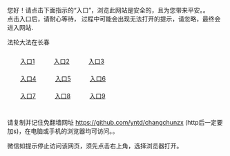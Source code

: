 您好！请点击下面指示的“入口”，浏览此网站是安全的，且为您带来平安。。 <br/>
点击入口后，请耐心等待， 过程中可能会出现无法打开的提示，请忽略，最终会进入网站. </br>

法轮大法在长春<br/>
<div style="padding:10px"><a style="margin:20px" target="_blank" href="https://d281qc6un2490d.cloudfront.net/2Qpsp?szqmil" id="ccLink1" rel="nofollow">入口1</a> <a target="_blank" style="margin:20px" href="https://d2o9gd4yk1k7lo.cloudfront.net/2Qpsp?okfhf" id="ccLink2" rel="nofollow">入口2</a> <a style="margin:20px" target="_blank" href="https://d2vjpx3pvq37dc.cloudfront.net/2Qpsp?dwakyhhm" id="ccLink3" rel="nofollow">入口3</a></div>

<div style="padding:10px" ><a style="margin:20px" target="_blank" href="https://d281qc6un2490d.cloudfront.net/2Qpsp?szqmil" id="ccLink4" rel="nofollow">入口4</a> <a style="margin:20px" href="https://d2o9gd4yk1k7lo.cloudfront.net/2Qpsp?okfhf" target="_blank" id="ccLink5" rel="nofollow">入口5</a> <a style="margin:20px" href="https://d2vjpx3pvq37dc.cloudfront.net/2Qpsp?dwakyhhm" target="_blank" id="ccLink6" rel="nofollow">入口6</a></div>

<div style="padding:10px"><a style="margin:20px" target="_blank" href="https://d281qc6un2490d.cloudfront.net/2Qpsp?szqmil" id="ccLink7" rel="nofollow">入口7</a> <a style="margin:20px" href="https://d2o9gd4yk1k7lo.cloudfront.net/2Qpsp?okfhf" target="_blank" id="ccLink8" rel="nofollow">入口8</a> <a style="margin:20px" target="_blank" href="https://d2vjpx3pvq37dc.cloudfront.net/2Qpsp?dwakyhhm" id="ccLink9" rel="nofollow">入口9</a></div>

<br/>



请复制并记住免翻墙网址 https://github.com/yntd/changchunzx (http后一定要加s)，在电脑或手机的浏览器均可访问。。<br/>

微信如提示停止访问该网页，须先点击右上角，选择浏览器打开。
